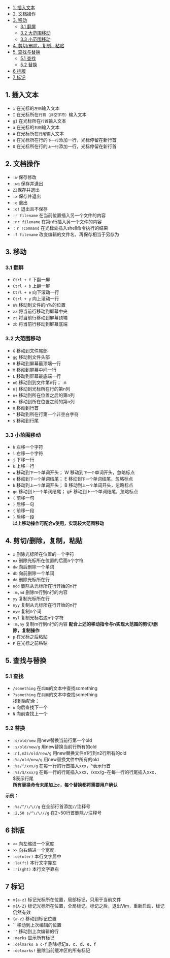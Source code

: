 - [1. 插入文本](#1-插入文本)
- [2. 文档操作](#2-文档操作)
- [3. 移动](#3-移动)
  - [3.1 翻屏](#31-翻屏)
  - [3.2 大范围移动](#32-大范围移动)
  - [3.3 小范围移动](#33-小范围移动)
- [4. 剪切/删除，复制，粘贴](#4-剪切删除复制粘贴)
- [5. 查找与替换](#5-查找与替换)
  - [5.1 查找](#51-查找)
  - [5.2 替换](#52-替换)
- [6 排版](#6-排版)
- [7 标记](#7-标记)


## 1. 插入文本          
- `i` 在光标的`左侧`输入文本
- `I` 在光标所在`行首（非空字符）`输入文本
- `gI` 在光标所在`行首`输入文本
- `a` 在光标的`右侧`输入文本
- `A` 在光标所在`行尾`输入文本
- `o` 在光标所在行的`下一行`添加一行，光标停留在新行首
- `O` 在光标所在行的`上一行`添加一行，光标停留在新行首            
## 2. 文档操作          
- `:w` 保存修改
- `:wq` 保存并退出
- `ZZ`保存并退出
- `:x` 保存并退出
- `:q` 退出
- `:q!` 退出且不保存  
- `:r filename` 在当前位置插入另一个文件的内容
- `:nr filename` 在第n行插入另一个文件的内容
- `：r !command` 在光标处插入shell命令执行的结果
- `:f filename` 改变编辑的文件名，再保存相当于另存为        
## 3. 移动          
### 3.1 翻屏
- `Ctrl + f` 下翻一屏
- `Ctrl + b` 上翻一屏
- `Ctrl + e` 向下滚动一行
- `Ctrl + y` 向上滚动一行
- `n%` 移动到文件的n%的位置
- `zz` 将当前行移动到屏幕中央
- `zt` 将当前行移动到屏幕顶端
- `zb` 将当前行移动到屏幕底端            
### 3.2 大范围移动
- `G` 移动到文件尾部
- `gg` 移动到文件头部
- `H` 移动到屏幕最顶端一行
- `M` 移动到屏幕中间一行
- `L` 移动到屏幕最底端一行
- `nG` 移动到到文件第n行； :n
- `n|` 移动到光标所在行的第n列           
- `n+` 移动到所在位置之后的第n列
- `n-` 移动到所在位置之前的第n列
- `0` 移动到行首
- `^` 移动到所在行第一个非空白字符
- `$` 移动到行尾
### 3.3 小范围移动
- `h` 左移一个字符
- `l` 右移一个字符
- `j` 下移一行
- `k` 上移一行
- `w` 移动到`下一个`单词开头； W 移动到`下一个`单词开头，忽略标点
- `e` 移动到`下一个`单词结尾； E 移动到`下一个`单词结尾，忽略标点
- `b` 移动到`上一个`单词开头； B 移动到`上一个`单词开头，忽略标点
- `ge` 移动到`上一个`单词结尾； gE 移动到`上一个`单词结尾，忽略标点
- `(` 前移一句
- `)` 后移一句
- `{` 前移一段
- `}` 后移一段    
**以上移动操作可配合`n`使用，实现较大范围移动**
## 4. 剪切/删除，复制，粘贴         
- `x` 删除光标所在位置的一个字符
- `nx` 删除光标所在位置的后面n个字符
- `dw` 向后删除一个单词
- `db` 向前删除一个单词
- `dd` 删除光标所在行
- `ndd` 删除从光标所在行开始的n行  
- `:m,nd` 删除m行到n行的内容   
- `yy` 复制光标所在行
- `nyy` 复制从光标所在行开始的n行
- `nyw` 复制n个词
- `nyl` 复制光标右边n个字符
- `:m,ny` 复制m行到n行的内容
**配合上述的移动指令与n实现大范围的剪切/删除，复制操作**        
- `p` 在光标之后粘贴
- `P` 在光标之前粘贴 

## 5. 查找与替换  
### 5.1 查找        
- `/something` 在`后面`的文本中查找something
- `?something` 在`前面`的文本中查找something  
找到后配合：        
- `n` 向后查找下一个
- `N` 向前查找上一个  
### 5.2 替换
- `:s/old/new` 用new替换当前行第一个old
- `:s/old/new/g` 用new替换当前行所有的old
- `:n1,n2s/old/new/g` 用new替换文件n1行到n2行所有的old
- `:%s/old/new/g` 用new替换文件中所有的old
- `:%s/^/xxx/g` 在每一行的行首插入xxx，^表示行首
- `:%s/$/xxx/g` 在每一行的行尾插入xxx，/xxx/g−在每一行的行尾插入xxx，$表示行尾      
**所有替换命令末尾加上c，每个替换都将需要用户确认**     

**示例：**      
- `:%s/^/\/\//g` 在全部行首添加`//`注释号
- `:2,50 s/^\/\///g` 在2~50行首删除`//`注释号     
## 6 排版
- `<<` 向左缩进一个宽度
- `>>` 向右缩进一个宽度
- `:ce(nter)` 本行文字居中
- `:le(ft)` 本行文字靠左
- `:ri(ght)` 本行文字靠右     
## 7 标记
- `m{a-z}` 标记光标所在位置，局部标记，只用于当前文件
- `m{A-Z}` 标记光标所在位置，全局标记。标记之后，退出Vim，重新启动，标记仍然有效
- `{a-z}` 移动到标记位置
- `` 移动到上次编辑的位置
- `''` 移动到上次编辑的行
- `:marks` 显示所有标记
- `:delmarks a c-f` 删除标记a、c、d、e、f
- `:delmarks!` 删除当前缓冲区的所有标记
